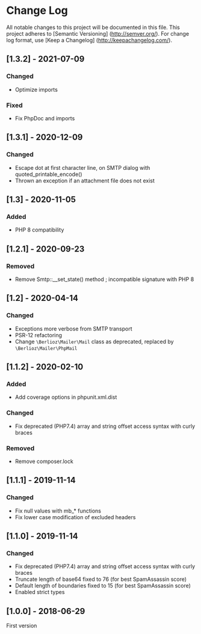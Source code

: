 # Change Log

All notable changes to this project will be documented in this file. This project adheres
to [Semantic Versioning] (http://semver.org/). For change log format,
use [Keep a Changelog] (http://keepachangelog.com/).

## [1.3.2] - 2021-07-09

### Changed

- Optimize imports

### Fixed

- Fix PhpDoc and imports

## [1.3.1] - 2020-12-09

### Changed

- Escape dot at first character line, on SMTP dialog with quoted_printable_encode()
- Thrown an exception if an attachment file does not exist

## [1.3] - 2020-11-05

### Added

- PHP 8 compatibility

## [1.2.1] - 2020-09-23

### Removed

- Remove Smtp::__set_state() method ; incompatible signature with PHP 8

## [1.2] - 2020-04-14

### Changed

- Exceptions more verbose from SMTP transport
- PSR-12 refactoring
- Change `\Berlioz\Mailer\Mail` class as deprecated, replaced by `\Berlioz\Mailer\PhpMail`

## [1.1.2] - 2020-02-10

### Added

- Add coverage options in phpunit.xml.dist

### Changed

- Fix deprecated (PHP7.4) array and string offset access syntax with curly braces

### Removed

- Remove composer.lock

## [1.1.1] - 2019-11-14

### Changed

- Fix null values with mb_* functions
- Fix lower case modification of excluded headers

## [1.1.0] - 2019-11-14

### Changed

- Fix deprecated (PHP7.4) array and string offset access syntax with curly braces
- Truncate length of base64 fixed to 76 (for best SpamAssassin score)
- Default length of boundaries fixed to 15 (for best SpamAssassin score)
- Enabled strict types

## [1.0.0] - 2018-06-29

First version